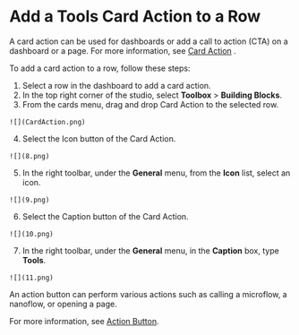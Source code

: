 # Add a Tools Card Action to a Row

A card action can be used for dashboards or add a call to action \(CTA\) on a dashboard or a page. For more information, see [Card Action](https://atlas.mendix.com/p/bb_actioncard/7318349394477061) .

To add a card action to a row, follow these steps:

1.   Select a row in the dashboard to add a card action. 
2.   In the top right corner of the studio, select **Toolbox** \> **Building Blocks**. 
3.   From the cards menu, drag and drop Card Action to the selected row. 

    ![](CardAction.png)

4.   Select the Icon button of the Card Action. 

    ![](8.png)

5.   In the right toolbar, under the **General** menu, from the **Icon** list, select an icon. 

    ![](9.png)

6.   Select the Caption button of the Card Action. 

    ![](10.png)

7.   In the right toolbar, under the **General** menu, in the **Caption** box, type **Tools**. 

    ![](11.png)


An action button can perform various actions such as calling a microflow, a nanoflow, or opening a page.

For more information, see [Action Button](https://docs.mendix.com/refguide/action-button).


